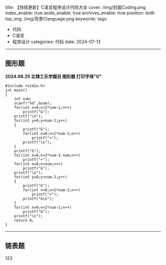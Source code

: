 title: 【持续更新】C语言程序设计代码大全
cover: /img/封面Coding.png
index_enable: true
aside_enable: true
archives_enable: true
position: both
top_img: /img/背景Clanguage.png
keywords: 
tags:
 - 代码
 - C语言
 - 程序设计
categories: 代码
date: 2024-07-13
---
**图形题**
---
**2024.06.25 北理工乐学题目 图形题 打印字母"G"**
```
#include <stdio.h>
int main()
{
	int num;
	scanf("%d",&num);
	for(int n=0;n<2*num-1;n++)
		printf("G");
	printf("\n");
	for(int y=0;y<num-2;y++)
	{
		printf("G");
		for(int n=0;n<2*num-2;n++)
			printf("+");
		printf("\n");
	}
	printf("G");
	for(int n=0;n<2*num-2-num;n++)
		printf("+");
	for(int n=0;n<num;n++)
		printf("G");
	printf("\n");
	for(int y=0;y<num-2;y++)
	{
		printf("G");
		for(int n=0;n<2*num-3;n++)
			printf("+");
		printf("G\n");
	}
	for(int n=0;n<2*num-1;n++)
		printf("G");
	printf("\n");
	return 0;
}
```
***
**链表题**
---
123

